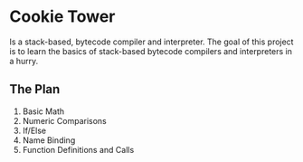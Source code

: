 # Cookie Tower

Is a stack-based, bytecode compiler and interpreter. The goal of this project is
to learn the basics of stack-based bytecode compilers and interpreters in a
hurry.

## The Plan

1. Basic Math
2. Numeric Comparisons
3. If/Else
4. Name Binding
5. Function Definitions and Calls
